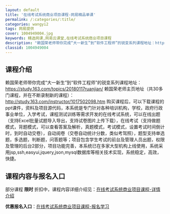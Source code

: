 ```yaml
---
layout: default
title: '在线考试系统商业项目课程-网易精品单课'
permalink: /:categories/:title/
categories: wangyi2
tags: 网易提供
cover: 1004949004.jpg
keywords: 精选网课,网易云课堂,在线考试系统商业项目课程
description: "赖国荣老师带你完成“大一新生”到“软件工程师”的锐变系列课程地址：https://study.163.com/topics/20180117ruanjian/赖国荣老师主页地址（共30多门课"
classid: 1004949004
---
```


## 课程介绍

赖国荣老师带你完成“大一新生”到“软件工程师”的锐变系列课程地址：https://study.163.com/topics/20180117ruanjian/
赖国荣老师主页地址（共30多门课程，并在不断录制新的课程）：http://study.163.com/instructor/1017502098.htm
购买课程后，可以下载课程的ppt课件，资料及项目源代码，本系统是专门针对各种培训机构，学校，政府行政事业单位，入学考试，课程测试训练等需求开发的在线考试系统，可以在线出题（支持Excel批量试题导入导出，支持试卷图片上传下载），在线考试（支持做题模式，背题模式，可以查看答案及解析，真题模式，考试模式，设置考试时间倒计时，到时自动交卷），自动阅卷（交卷自动统计分数，类似考驾照），题型支持单选题，多选题，判断题，问答题等；项目包含学生考试的前台及管理人员出题，权限及管理的后台2部分，项目功能完善，本系统已在多家大型机构上线使用，系统采用jsp,ssh,easyui,jquery,json,mysql数据库等相关技术实现，系统稳定，高效，快捷。

## 课程内容与报名入口

部分课程 **限时** 折扣中，课程内容详细介绍见：[在线考试系统商业项目课程-详情介绍](https://study.163.com/course/introduction/1004949004.htm?share=1&shareId=1025206652&utm_campaign=share&utm_medium=iphoneShare&utm_source=&utm_u=1025206652)

**优惠报名入口**：[在线考试系统商业项目课程-报名学习](https://study.163.com/course/introduction/1004949004.htm?share=1&shareId=1025206652&utm_campaign=share&utm_medium=iphoneShare&utm_source=&utm_u=1025206652)

